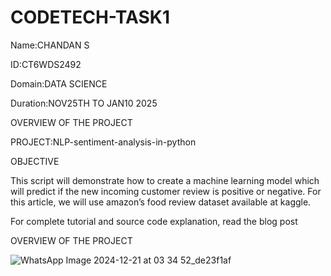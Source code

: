 # CODETECH-TASK1

Name:CHANDAN S

ID:CT6WDS2492

Domain:DATA SCIENCE

Duration:NOV25TH TO JAN10 2025


OVERVIEW OF THE PROJECT

PROJECT:NLP-sentiment-analysis-in-python

OBJECTIVE

This script will demonstrate how to create a machine learning model which will predict if the new incoming customer review is positive or negative. For this article, we will use amazon’s food review dataset available at kaggle.

For complete tutorial and source code explanation, read the blog post







OVERVIEW OF THE PROJECT



![WhatsApp Image 2024-12-21 at 03 34 52_de23f1af](https://github.com/user-attachments/assets/274de12c-10cf-4581-9df1-8030fdf56a2c)
